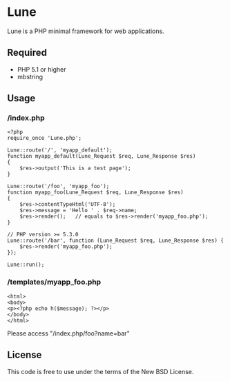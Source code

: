 # Lune

Lune is a PHP minimal framework for web applications.

## Required

 * PHP 5.1 or higher
 * mbstring

## Usage

### /index.php

    <?php
    require_once 'Lune.php';
    
    Lune::route('/', 'myapp_default');
    function myapp_default(Lune_Request $req, Lune_Response $res)
    {
        $res->output('This is a test page');
    }
    
    Lune::route('/foo', 'myapp_foo');
    function myapp_foo(Lune_Request $req, Lune_Response $res)
    {
        $res->contentTypeHtml('UTF-8');
        $res->message = 'Hello ' . $req->name;
        $res->render();   // equals to $res->render('myapp_foo.php');
    }
    
    // PHP version >= 5.3.0
    Lune::route('/bar', function (Lune_Request $req, Lune_Response $res) {
        $res->render('myapp_foo.php');
    });

    Lune::run();

### /templates/myapp_foo.php

    <html>
    <body>
    <p><?php echo h($message); ?></p>
    </body>
    </html>

Please access "/index.php/foo?name=bar"

## License

This code is free to use under the terms of the New BSD License.

